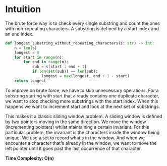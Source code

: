 # Intuition

The brute force way is to check every single substring and count the ones with non-repeating characters. A substring is defined by a start index and an end index.

```python
def longest_substring_without_repeating_characters(s: str) -> int:
    n = len(s)
    longest = 0
    for start in range(n):
        for end in range(n):
            sub = s[start : end + 1]
            if len(set(sub)) == len(sub):
                longest = max(longest, end + 1 - start)
    return longest
```

To improve on brute force, we have to skip unnecessary operations. For a substring starting with start that already contains one duplicate character, we want to stop checking more substrings with the start index. When this happens we want to increment start and look at the next set of substrings.

This makes it a classic sliding window problem. A sliding window is defined by two pointers moving in the same direction. We move the window (incrementing pointers) whilst maintaining a certain invariant. For this particular problem, the invariant is the characters inside the window being unique. We use a set to record what's in the window. And when we encounter a character that's already in the window, we want to move the left pointer until it goes past the last occurrence of that character.

**Time Complexity: O(n)**

